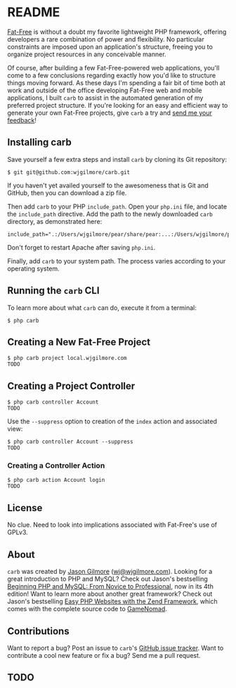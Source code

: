 # README

[Fat-Free](http://fatfree.sourceforge.net/) is without a doubt my favorite lightweight PHP framework, 
offering developers a rare combination of power and flexibility. No particular constraints are 
imposed upon an application's structure, freeing you to organize project resources in any conceivable manner.

Of course, after building a few Fat-Free-powered web applications, you'll come to a few conclusions regarding
exactly how you'd like to structure things moving forward. As these days I'm spending a fair bit of time both 
at work and outside of the office developing Fat-Free web and mobile applications, I built `carb` to assist
in the automated generation of my preferred project structure. If you're looking for an easy and efficient way 
to generate your own Fat-Free projects, give `carb` a try and [send me your feedback](https://github.com/wjgilmore/Carb/issues)!

## Installing carb

Save yourself a few extra steps and install `carb` by cloning its Git repository:

	$ git git@github.com:wjgilmore/carb.git
	
If you haven't yet availed yourself to the awesomeness that is Git and GitHub, then you
can download a zip file.
	
Then add `carb` to your PHP `include_path`. Open your `php.ini` file, and locate the `include_path` directive. Add
the path to the newly downloaded `carb` directory, as demonstrated here:

	include_path=".:/Users/wjgilmore/pear/share/pear:...:/Users/wjgilmore/php/extensions/carb"

Don't forget to restart Apache after saving `php.ini`.

Finally, add `carb` to your system path. The process varies according to your operating system.

## Running the `carb` CLI

To learn more about what `carb` can do, execute it from a terminal:

	$ php carb

## Creating a New Fat-Free Project

	$ php carb project local.wjgilmore.com
	TODO

## Creating a Project Controller

	$ php carb controller Account
	TODO

Use the `--suppress` option to creation of the `index` action and associated view:

	$ php carb controller Account --suppress
	TODO

### Creating a Controller Action

	$ php carb action Account login
	TODO

## License

No clue. Need to look into implications associated with Fat-Free's use of GPLv3.

## About

`carb` was created by [Jason Gilmore](http://www.wjgilmore.com/)  (wj@wjgilmore.com). Looking
 for a great introduction to PHP and MySQL? Check out Jason's bestselling [Beginning PHP and
 MySQL: From Novice to Professional](http://www.wjgilmore.com), now in its 4th edition! Want to learn more about
 another great framework? Check out Jason's bestselling [Easy PHP Websites with the Zend
 Framework](http://www.wjgilmore.com), which comes with the complete source code to [GameNomad](http://gamenomad.wjgilmore.com/).

## Contributions
Want to report a bug? Post an issue to `carb`'s [GitHub issue tracker](https://github.com/wjgilmore/Carb/issues). Want to 
contribute a cool new feature or fix a bug? Send me a pull request.

## TODO
